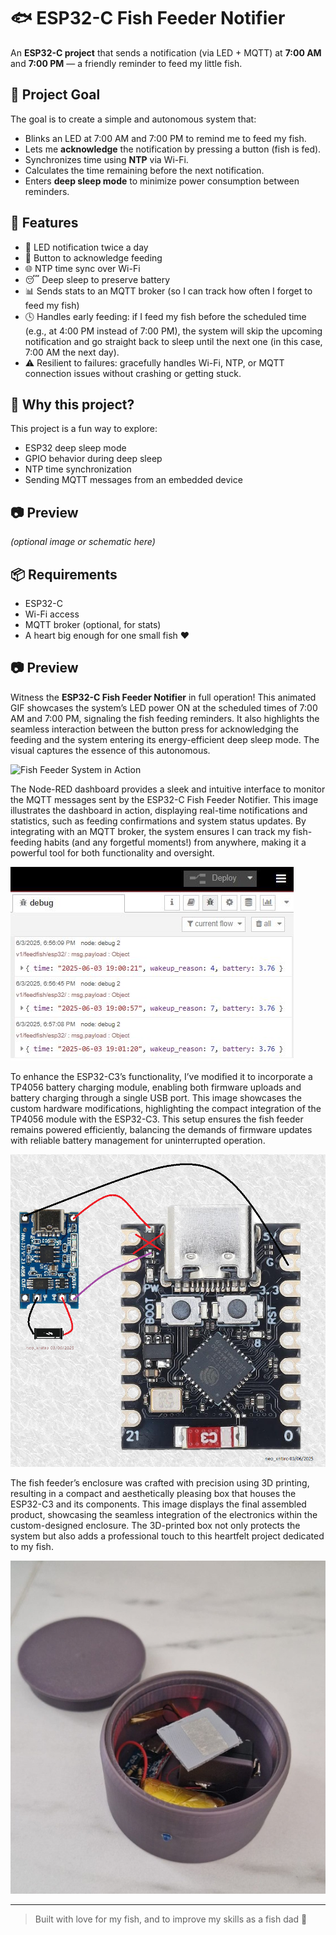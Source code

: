 # 🐟 ESP32-C Fish Feeder Notifier

An **ESP32-C project** that sends a notification (via LED + MQTT) at **7:00 AM** and **7:00 PM** — a friendly reminder to feed my little fish.

## 🧠 Project Goal

The goal is to create a simple and autonomous system that:

- Blinks an LED at 7:00 AM and 7:00 PM to remind me to feed my fish.
- Lets me **acknowledge** the notification by pressing a button (fish is fed).
- Synchronizes time using **NTP** via Wi-Fi.
- Calculates the time remaining before the next notification.
- Enters **deep sleep mode** to minimize power consumption between reminders.

## 🧰 Features

- 🔔 LED notification twice a day
- 🔘 Button to acknowledge feeding
- 🌐 NTP time sync over Wi-Fi
- 😴 Deep sleep to preserve battery
- 📊 Sends stats to an MQTT broker (so I can track how often I forget to feed my fish)
- 🕓 Handles early feeding: if I feed my fish before the scheduled time (e.g., at 4:00 PM instead of 7:00 PM), the system will skip the upcoming notification and go straight back to sleep until the next one (in this case, 7:00 AM the next day).
- ⚠️ Resilient to failures: gracefully handles Wi-Fi, NTP, or MQTT connection issues without crashing or getting stuck.

## 🌱 Why this project?

This project is a fun way to explore:

- ESP32 deep sleep mode
- GPIO behavior during deep sleep
- NTP time synchronization
- Sending MQTT messages from an embedded device

## 📷 Preview

_(optional image or schematic here)_

## 📦 Requirements

- ESP32-C
- Wi-Fi access
- MQTT broker (optional, for stats)
- A heart big enough for one small fish ❤️

## 📷 Preview

Witness the **ESP32-C Fish Feeder Notifier** in full operation! This animated GIF showcases the system’s LED power ON at the scheduled times of 7:00 AM and 7:00 PM, signaling the fish feeding reminders. It also highlights the seamless interaction between the button press for acknowledging the feeding and the system entering its energy-efficient deep sleep mode. The visual captures the essence of this autonomous.

![Fish Feeder System in Action](media/video.gif)

The Node-RED dashboard provides a sleek and intuitive interface to monitor the MQTT messages sent by the ESP32-C Fish Feeder Notifier. This image illustrates the dashboard in action, displaying real-time notifications and statistics, such as feeding confirmations and system status updates. By integrating with an MQTT broker, the system ensures I can track my fish-feeding habits (and any forgetful moments!) from anywhere, making it a powerful tool for both functionality and oversight.

![Node-RED Dashboard for MQTT Notifications](media/nodered.jpg)

To enhance the ESP32-C3’s functionality, I’ve modified it to incorporate a TP4056 battery charging module, enabling both firmware uploads and battery charging through a single USB port. This image showcases the custom hardware modifications, highlighting the compact integration of the TP4056 module with the ESP32-C3. This setup ensures the fish feeder remains powered efficiently, balancing the demands of firmware updates with reliable battery management for uninterrupted operation.

![ESP32-C3 with TP4056 Module Integration](media/esp32_modif.png)

The fish feeder’s enclosure was crafted with precision using 3D printing, resulting in a compact and aesthetically pleasing box that houses the ESP32-C3 and its components. This image displays the final assembled product, showcasing the seamless integration of the electronics within the custom-designed enclosure. The 3D-printed box not only protects the system but also adds a professional touch to this heartfelt project dedicated to my fish.

![3D-Printed Enclosure and System Integration](media/box.jpeg)

---

> Built with love for my fish, and to improve my skills as a fish dad 🐠
